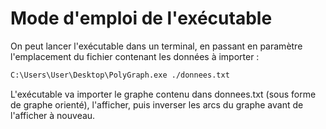 # Mode d'emploi de l'exécutable

On peut lancer l'exécutable dans un terminal, en passant en paramètre l'emplacement du fichier contenant les données à importer :

```sh
C:\Users\User\Desktop\PolyGraph.exe ./donnees.txt
```

L'exécutable va importer le graphe contenu dans donnees.txt (sous forme de graphe orienté), l'afficher, puis inverser les arcs du graphe avant de l'afficher à nouveau.
